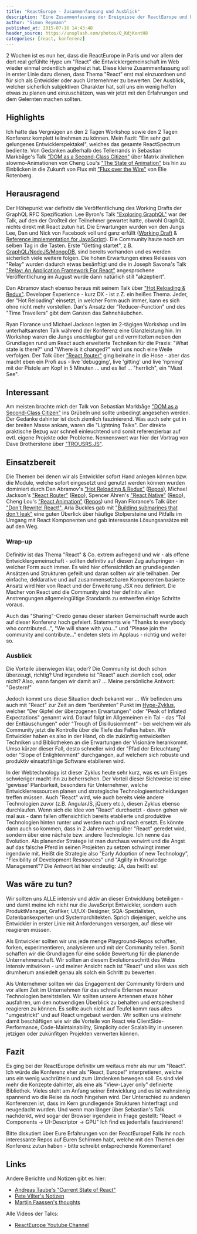 ```yaml
---
title: "ReactEurope - Zusammenfassung und Ausblick"
description: "Eine Zusammenfassung der Ereignisse der ReactEurope und kleiner Ausblick"
author: "Simon Reymann"
published_at: 2015-07-16 14:43:48
header_source: https://unsplash.com/photos/Q_KdjKxntH8
categories: [react, konferenz]
---
```


2 Wochen ist es nun her, dass die ReactEurope in Paris und vor allem der dort real gefühlte Hype um "React" die Entwicklergemeinschaft im Web wieder einmal ordentlich angeheizt hat. Diese kleine Zusammenfassung soll in erster Linie dazu dienen, dass Thema "React" erst mal einzuordnen und für sich als Entwickler oder auch Unternehmer zu bewerten. Der Ausblick, welcher sicherlich subjektiven Charakter hat, soll uns ein wenig helfen etwas zu planen und einzuschätzen, was wir jetzt mit den Erfahrungen und dem Gelernten machen sollten.

## Highlights
Ich hatte das Vergnügen an den 2 Tagen Workshop sowie den 2 Tagen Konferenz komplett teilnehmen zu können. Mein Fazit: "Ein sehr gut gelungenes Entwicklerspektakel", welches das gesamte ReactSpectrum bediente. Von Gedanken außerhalb des Tellerrands in Sebastian Markbåge's Talk ["DOM as a Second-Class Citizen"](https://www.youtube.com/watch?v=Zemce4Y1Y-A) über Matrix ähnlichen slowmo-Animationen von Cheng Lou's ["The State of Animation"](https://www.youtube.com/watch?v=1tavDv5hXpo) bis hin zu Einblicken in die Zukunft von Flux mit ["Flux over the Wire"](https://www.youtube.com/watch?v=JSjhhUvB9DY) von Elie Rotenberg.

## Herausragend
Der Höhepunkt war definitiv die Veröffentlichung des Working Drafts der GraphQL RFC Spezification. Lee Byron's Talk ["Exploring GraphQL"](https://www.youtube.com/watch?v=WQLzZf34FJ8) war der Talk, auf den der Großteil der Teilnehmer gewartet hatte, obwohl GraphQL nichts direkt mit React zutun hat. Die Erwartungen wurden von den Jungs Lee, Dan und Nick von Facebook voll und ganz erfüllt ([Working Draft](https://graphql.org/) & [Reference implementation for JavaScript](https://github.com/graphql/graphql-js)). Die Community haute noch am selben Tag in die Tasten. Erste "Getting startet", z.B. [GraphQL/NodeJS/MongoDB](https://github.com/RisingStack/graphql-server), sind bereits vorhanden und es werden sicherlich viele weitere folgen. Die hohen Erwartungen eines Releases von "Relay" wurden dadurch etwas besänftigt und die in Joseph Savona's Talk ["Relay: An Application Framework For React"](https://www.youtube.com/watch?v=IrgHurBjQbg) angesprochene Veröffentlichung im August wurde dann natürlich still "akzeptiert".

Dan Abramov stach ebenso heraus mit seinem Talk über ["Hot Reloading & Redux"](https://www.youtube.com/watch?v=xsSnOQynTHs). Developer Experience - kurz DX - ist z.Z. ein heißes Thema. Jeder, der "Hot Reloading" einsetzt, in welcher Form auch immer, kann es sich ohne nicht mehr vorstellen. Dan's Ansatz der "Reducer-Function" und des "Time Travellers" gibt dem Ganzen das Sahnehäubchen.

Ryan Florance und Michael Jackson legten im 2-tägigen Workshop und im unterhaltsamsten Talk während der Konferenz eine Glanzleistung hin. Im Workshop waren die Jungs unschlagbar gut und vermittelten neben den Grundlagen rund um React auch erweiterte Techniken für die Praxis: "What state is there?" und "Where is it changed?" wird uns noch eine Weile verfolgen. Der Talk über ["React Router"](https://www.youtube.com/watch?v=Q6Kczrgw6ic) ging beinahe in die Hose - aber das macht eben ein Profi aus - live 'debugging', live 'gitting' und live 'npming' mit der Pistole am Kopf in 5 Minuten ... und es lief ... "herrlich", ein "Must See".

## Interessant
Am meisten brachte mich der Talk von Sebastian Markbåge ["DOM as a Second-Class Citizen"](https://www.youtube.com/watch?v=Zemce4Y1Y-A) ins Grübeln und sollte unbedingt angesehen werden. Der Gedanke dahinter ist doch ziemlich faszinierend. Was auch sehr gut in der breiten Masse ankam, waren die "Lightning Talks". Der direkte praktische Bezug war schnell einleuchtend und somit referenzierbar auf evtl. eigene Projekte oder Probleme. Nennenswert war hier der Vortrag von Dave Brotherstone über ["TROUSRS.JS"](https://www.youtube.com/watch?v=H7vlH-wntD4).

## Einsatzbereit
Die Themen bei denen wir als Entwickler sofort Hand anlegen können bzw. die Module, welche sofort eingesetzt und genutzt werden können wurden dominiert durch Dan Abramov's ["Hot Reloading & Redux"](https://www.youtube.com/watch?v=xsSnOQynTHs) ([Repos](https://github.com/gaearon)), Michael Jackson's ["React Router"](https://www.youtube.com/watch?v=Q6Kczrgw6ic) ([Repo](https://github.com/rackt/react-router)), Spencer Ahren's ["React Native"](https://www.youtube.com/watch?v=xDlfrcM6YBk) ([Repo](https://github.com/facebook/react-native)), Cheng Lou's ["React Animation"](https://www.youtube.com/watch?v=1tavDv5hXpo) ([Repos](https://github.com/chenglou)) und Ryan Florance's Talk über ["Don't Rewrite! React!"](https://www.youtube.com/watch?v=BF58ZJ1ZQxY). Aria Buckles gab mit ["Building submarines that don't leak"](https://www.youtube.com/watch?v=2Qu-Ulrsfl8) eine guten Überlick über häufige Stolpersteine und Pitfalls im Umgang mit React Komponenten und gab interessante Lösungsansätze mit auf den Weg.

### Wrap-up
Definitiv ist das Thema "React" & Co. extrem aufregend und wir - als offene Entwicklergemeinschaft - sollten definitiv auf diesen Zug aufspringen - in welcher Form auch immer. Es wird hier offensichtlich an grundlegenden Ansätzen und Strukturen gefeilt und daran sollten wir alle teilhaben. Der einfache, deklarative und auf zusammensetzbaren Komponenten basierte Ansatz wird hier von React und der Erweiterung JSX neu definiert. Die Macher von React und die Community sind hier definitiv allen Anstrengungen allgemeingültige Standards zu entwerfen einige Schritte voraus.

Auch das "Sharing"-Credo genau dieser starken Gemeinschaft wurde auch auf dieser Konferenz hoch gefeiert. Statements wie "Thanks to everybody who contributed...", "We will share with you..." und "Please join the community and contribute..." endeten stets im Applaus - richtig und weiter so.

### Ausblick
Die Vorteile überwiegen klar, oder? Die Community ist doch schon überzeugt, richtig? Und irgendwie ist "React" auch ziemlich cool, oder nicht? Also, wann fangen wir damit an? ... Meine persönliche Antwort: "Gestern!"

Jedoch kommt uns diese Situation doch bekannt vor ... Wir befinden uns auch mit "React" zur Zeit an dem "berühmten" Punkt im [Hype-Zyklus](https://de.wikipedia.org/wiki/Hype-Zyklus), welcher "Der Gipfel der überzogenen Erwartungen" oder "Peak of Inflated Expectations" genannt wird. Darauf folgt im Allgemeinen ein Tal - das "Tal der Enttäuschungen" oder "Trough of Disillusionment" - bei welchem wir als Community jetzt die Kontrolle über die Tiefe das Falles haben. Wir Entwickler haben es also in der Hand, ob die zukünftig entwickelten Techniken und Bibliotheken an die Erwartungen der Visionäre herankommt. Umso kürzer dieser Fall, desto schneller wird der "Pfad der Erleuchtung" oder "Slope of Enlightenment" durchgangen, auf welchem sich robuste und produktiv einsatzfähige Software etablieren wird.

In der Webtechnology ist dieser Zyklus heute sehr kurz, was es um Einiges schwieriger macht ihn zu beherrschen. Der Vorteil dieser Sichtweise ist eine 'gewisse' Planbarkeit, besonders für Unternehmer, welche Entwicklerressourcen planen und strategische Technologieentscheidungen treffen müssen. Auch "React" wird, wie auch bereits viele andere Technologien zuvor (z.B. AngularJS, jQuery etc.), diesen Zyklus ebenso durchlaufen. Wenn sich die Idee von "React" durchsetzt - davon gehen wir mal aus - dann fallen offensichtlich bereits etablierte und produktive Technologien hinten runter und werden nach und nach ersetzt. Es könnte dann auch so kommen, dass in 2 Jahren wenig über "React" geredet wird, sondern über eine nächste bzw. andere Technologie. Ich nenne das Evolution. Als planender Stratege ist man durchaus verwirrt und die Angst auf das falsche Pferd in seinen Projekten zu setzen schwingt immer irgendwie mit. Heißt die Strategie also "Early Adoption of new Technology", "Flexibility of Development Ressources" und "Agility in Knowledge Management"? Die Antwort ist hier eindeutig: JA, das heißt es!

## Was wäre zu tun?
Wir sollten uns ALLE intensiv und aktiv an dieser Entwicklung beteiligen - und damit meine ich nicht nur die JavaScript Entwickler, sondern auch ProduktManager, Grafiker, UI/UX-Designer, SQA-Spezialisten, Datenbankexperten und Systemarchitekten. Sprich diejenigen, welche uns Entwickler in erster Linie mit Anforderungen versorgen, auf diese wir reagieren müssen.

Als Entwickler sollten wir uns jede menge Playground-Repos schaffen, forken, experimentieren, analysieren und mit der Community teilen. Somit schaffen wir die Grundlagen für eine solide Bewertung für die planende Unternehmerschaft. Wir sollten an diesem Evolutionsschritt des Webs intensiv mitwirken - und meiner Ansicht nach ist "React" und alles was sich drumherum ansiedelt genau als solch ein Schritt zu bewerten.

Als Unternehmer sollten wir das Engagement der Community fördern und vor allem Zeit im Unternehmen für das schnelle Erlernen neuer Technologien bereitstellen. Wir sollten unsere Antennen etwas höher ausfahren, um den notwendigen Überblick zu behalten und entsprechend reagieren zu können. Es sollte auch nicht auf Teufel komm raus alles "umgestrickt" und auf React umgebaut werden. Wir sollten uns vielmehr damit beschäftigen wie wir die Vorteile von React wie ClientSide-Performance, Code-Maintainability, Simplicity oder Scalability in unseren jetzigen oder zukünfitgen Projekten verwerten können.

## Fazit
Es ging bei der ReactEurope definitiv um weitaus mehr als nur um "React". Ich würde die Konferenz eher als "React, Europe!" interpretieren, welche uns ein wenig wachrütteln und zum Umdenken bewegen soll. Es sind viel mehr die Konzepte dahinter, als eine als "View-Layer only" definierte Bibliothek.
Vieles steht am Anfang seiner Entwicklung und es ist wahnsinnig spannend wo die Reise da noch hingehen wird. Der Unterschied zu anderen Konferenzen ist, dass im Kern grundlegende Strukturen hinterfragt und neugedacht wurden. Und wenn man länger über Sebastian's Talk nachdenkt, wird sogar der Browser irgendwie in Frage gestellt: "React -> Components -> UI-Descriptor -> GPU" Ich find es jedenfalls faszinierend!

Bitte diskutiert über Eure Erfahrungen von der ReactEurope! Falls ihr noch interessante Repos auf Euren Schirmen habt, welche mit den Themen der Konferenz zutun haben - bitte schreibt entsprechende Kommentare!

## Links
Andere Berichte und Notizen gibt es hier:
+ [Andreas Taube's "Current State of React"](https://blog.codecentric.de/en/2015/07/react-europe-current-state-react-js/)
+ [Pete Vilter's Notizen](https://groups.google.com/forum/#!topic/elm-discuss/GlzRseYGEdE)
+ [Martijn Faassen's thoughts](https://blog.startifact.com/posts/thoughts-about-react-europe.html)

Alle Videos der Talks:
+ [ReactEurope Youtube Channel](https://www.youtube.com/channel/UCorlLn2oZfgOJ-FUcF2eZ1A)
